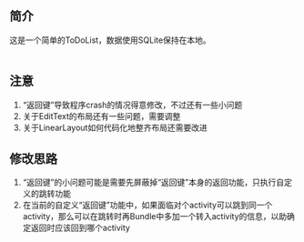 ## 简介
这是一个简单的ToDoList，数据使用SQLite保持在本地。
<br/><br/>

## 注意
<ol>
<li>“返回键”导致程序crash的情况得意修改，不过还有一些小问题</li>
<li>关于EditText的布局还有一些问题，需要调整</li>
<li>关于LinearLayout如何代码化地整齐布局还需要改进</li>
</ol>

## 修改思路
<ol>
<li>“返回键”的小问题可能是需要先屏蔽掉“返回键”本身的返回功能，只执行自定义的跳转功能</li>
<li>在当前的自定义“返回键”功能中，如果面临对个activity可以跳到同一个activity，那么可以在跳转时再Bundle中多加一个转入activity的信息，以助确定返回时应该回到哪个activity</li>
</ol>
